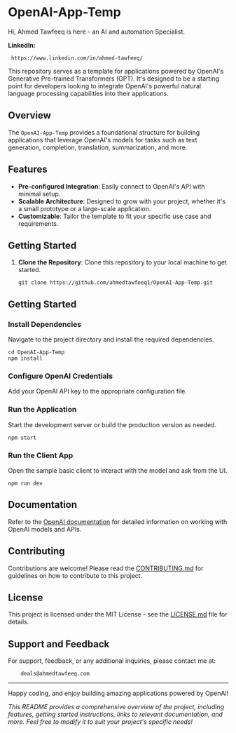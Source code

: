 # OpenAI-App-Temp

Hi, Ahmed Tawfeeq is here - an AI and automation Specialist.

**LinkedIn:**

     https://www.linkedin.com/in/ahmed-tawfeeq/

This repository serves as a template for applications powered by OpenAI's Generative Pre-trained Transformers (GPT). It's designed to be a starting point for developers looking to integrate OpenAI's powerful natural language processing capabilities into their applications.

## Overview

The `OpenAI-App-Temp` provides a foundational structure for building applications that leverage OpenAI's models for tasks such as text generation, completion, translation, summarization, and more.

## Features

- **Pre-configured Integration**: Easily connect to OpenAI's API with minimal setup.
- **Scalable Architecture**: Designed to grow with your project, whether it's a small prototype or a large-scale application.
- **Customizable**: Tailor the template to fit your specific use case and requirements.

## Getting Started

1. **Clone the Repository**: Clone this repository to your local machine to get started.

   ```
   git clone https://github.com/ahmedtawfeeq1/OpenAI-App-Temp.git
   ```

## Getting Started

### Install Dependencies

Navigate to the project directory and install the required dependencies.

    
    cd OpenAI-App-Temp
    npm install
    

### Configure OpenAI Credentials

Add your OpenAI API key to the appropriate configuration file.


### Run the Application

Start the development server or build the production version as needed.

    
    npm start


### Run the Client App

Open the sample basic client to interact with the model and ask from the UI.
    

    npm run dev
    

## Documentation

Refer to the [OpenAI documentation](https://platform.openai.com/docs/) for detailed information on working with OpenAI models and APIs.

## Contributing

Contributions are welcome! Please read the [CONTRIBUTING.md](CONTRIBUTING.md) for guidelines on how to contribute to this project.

## License

This project is licensed under the MIT License - see the [LICENSE.md](LICENSE.md) file for details.

## Support and Feedback

For support, feedback, or any additional inquiries, please contact me at: 
```
    deals@ahmedtawfeeq.com
```    

---

Happy coding, and enjoy building amazing applications powered by OpenAI!


*This README provides a comprehensive overview of the project, including features, getting started instructions, links to relevant documentation, and more. Feel free to modify it to suit your project's specific needs!*
